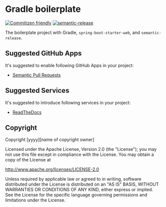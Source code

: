 # Gradle boilerplate

[![Commitizen friendly](https://img.shields.io/badge/commitizen-friendly-brightgreen.svg)](http://commitizen.github.io/cz-cli/)
[![semantic-release](https://img.shields.io/badge/%20%20%F0%9F%93%A6%F0%9F%9A%80-semantic--release-e10079.svg)](https://github.com/semantic-release/semantic-release)

The boilerplate project with Gradle, `spring-boot-starter-web`, and `semantic-release`.

## Suggested GitHub Apps

It's suggested to enable following GitHub Apps in your project:

- [Semantic Pull Requests](https://github.com/apps/semantic-pull-requests)

## Suggested Services

It's suggested to introduce following services in your project:

- [ReadTheDocs](https://readthedocs.org/)

## Copyright

Copyright [yyyy][name of copyright owner]

Licensed under the Apache License, Version 2.0 (the "License");
you may not use this file except in compliance with the License.
You may obtain a copy of the License at

http://www.apache.org/licenses/LICENSE-2.0

Unless required by applicable law or agreed to in writing, software
distributed under the License is distributed on an "AS IS" BASIS,
WITHOUT WARRANTIES OR CONDITIONS OF ANY KIND, either express or implied.
See the License for the specific language governing permissions and
limitations under the License.
